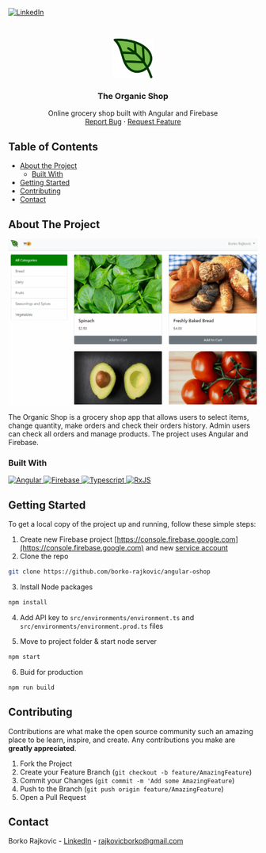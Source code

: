 [![LinkedIn][linkedin-shield]][linkedin-url]

<!-- PROJECT LOGO -->
<br />
<p align="center">
  <a href="https://github.com/borko-rajkovic/angular-oshop">
    <img src="./src/692054.png" alt="Logo" width="80" height="80">
  </a>

  <h3 align="center">The Organic Shop</h3>

  <p align="center">
    Online grocery shop built with Angular and Firebase
    <br />
    <a href="https://github.com/borko-rajkovic/angular-oshop/issues">Report Bug</a>
    ·
    <a href="https://github.com/borko-rajkovic/angular-oshop/issues">Request Feature</a>
  </p>
</p>

<!-- TABLE OF CONTENTS -->

## Table of Contents

- [About the Project](#about-the-project)
  - [Built With](#built-with)
- [Getting Started](#getting-started)
- [Contributing](#contributing)
- [Contact](#contact)

<!-- ABOUT THE PROJECT -->

## About The Project

[![Organic shop][product-screenshot]](https://github.com/borko-rajkovic/angular-oshop)

The Organic Shop is a grocery shop app that allows users to select items, change quantity, make orders and check their orders history. Admin users can check all orders and manage products. The project uses Angular and Firebase.

### Built With

<a href="https://angular.io"  target="_blank">
  <img src="https://angular.io/assets/images/favicons/favicon.ico" alt="Angular" width="32px" height="32px">
</a>

<a href="https://firebase.google.com/"  target="_blank">
  <img src="https://www.gstatic.com/devrel-devsite/vb298438d35e34dff3f97c40f057464525beed8d6a3ecb339c274e51019bd45e6/firebase/images/favicon.png" alt="Firebase" width="32px" height="32px">
</a>

<a href="https://www.typescriptlang.org/"  target="_blank">
  <img src="https://www.typescriptlang.org/assets/images/icons/favicon.ico" alt="Typescript" width="32px" height="32px">
</a>

<a href="https://rxjs-dev.firebaseapp.com/"  target="_blank">
  <img src="https://rxjs-dev.firebaseapp.com/assets/images/favicons/favicon.ico" alt="RxJS" width="32px" height="32px">
</a>

<!-- GETTING STARTED -->

## Getting Started

To get a local copy of the project up and running, follow these simple steps:

1. Create new Firebase project [https://console.firebase.google.com](https://console.firebase.google.com) and new [service account](https://firebase.google.com/docs/admin/setup#initialize_the_sdk)
2. Clone the repo

```sh
git clone https://github.com/borko-rajkovic/angular-oshop
```

3. Install Node packages

```sh
npm install
```

4. Add API key to `src/environments/environment.ts` and `src/environments/environment.prod.ts` files

5. Move to project folder & start node server

```sh
npm start
```

6. Buid for production

```sh
npm run build
```

<!-- CONTRIBUTING -->

## Contributing

Contributions are what make the open source community such an amazing place to be learn, inspire, and create. Any contributions you make are **greatly appreciated**.

1. Fork the Project
2. Create your Feature Branch (`git checkout -b feature/AmazingFeature`)
3. Commit your Changes (`git commit -m 'Add some AmazingFeature`)
4. Push to the Branch (`git push origin feature/AmazingFeature`)
5. Open a Pull Request

<!-- CONTACT -->

## Contact

Borko Rajkovic - [LinkedIn](https://linkedin.com/in/othneildrew) - rajkovicborko@gmail.com

<!-- MARKDOWN LINKS & IMAGES -->

[linkedin-shield]: https://img.shields.io/badge/-LinkedIn-black.svg?style=flat-square&logo=linkedin&colorB=555
[linkedin-url]: https://linkedin.com/in/borko-rajkovic/
[product-screenshot]: ./src/oshop.gif
